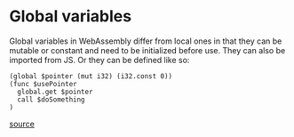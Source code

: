# Global variables

Global variables in WebAssembly differ from local ones in that they can be
mutable or constant and need to be initialized before use. They can also be
imported from JS. Or they can be defined like so:

```wasm
(global $pointer (mut i32) (i32.const 0))
(func $usePointer
  global.get $pointer
  call $doSomething
)
```

[source](https://livebook.manning.com/book/webassembly-in-action/chapter-11/101)
